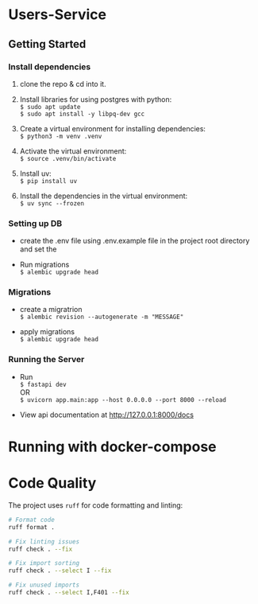 # Users-Service

## Getting Started
### Install dependencies
1. clone the repo & cd into it.

2. Install libraries for using postgres with python: <br/>
   `$ sudo apt update` <br/>
   `$ sudo apt install -y libpq-dev gcc`
3. Create a virtual environment for installing dependencies:<br/>
   `$ python3 -m venv .venv`
4. Activate the virtual environment:<br/>
   `$ source .venv/bin/activate`
5. Install uv:<br/>
   `$ pip install uv`
6. Install the dependencies in the virtual environment:<br/>
   `$ uv sync --frozen`

### Setting up DB
- create the .env file using .env.example file in the project root directory and set the

- Run migrations <br/>
   `$ alembic upgrade head`


### Migrations
- create a migratrion  <br/>
   `$ alembic revision --autogenerate -m "MESSAGE"`

- apply migrations  <br/>
   `$ alembic upgrade head`

### Running the Server
- Run <br/>
   `$ fastapi dev`
   <br/>OR<br/>
   `$ uvicorn app.main:app --host 0.0.0.0 --port 8000 --reload`

- View api documentation at http://127.0.0.1:8000/docs


# Running with docker-compose


# Code Quality

The project uses `ruff` for code formatting and linting:

```bash
# Format code
ruff format .

# Fix linting issues
ruff check . --fix

# Fix import sorting
ruff check . --select I --fix

# Fix unused imports
ruff check . --select I,F401 --fix
```